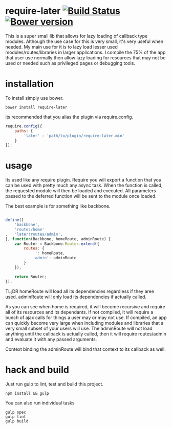 require-later [![Build Status](https://travis-ci.org/rstone770/require-later.png?branch=master)](https://travis-ci.org/rstone770/require-later) [![Bower version](https://badge.fury.io/bo/require-later.png)](http://badge.fury.io/bo/require-later)
=============

This is a super small lib that allows for lazy loading of callback type modules. Although the use case for this is very small, it's very useful when needed. My main use for it is to lazy load lesser used modules/routes/libraries in larger applications. I compile the 75% of the app that user use normally then allow lazy loading for resources that may not be used or needed such as privileged pages or debugging tools.

installation
============

To install simply use bower.

```
bower install require-later
```

its recommended that you alias the plugin via require.config.

```javascript
require.config({
	paths: {
		'later'	: 'path/to/plugin/require-later.min'
	}
});
```

usage
=====

Its used like any require plugin. Require you will export a function that you can be used with pretty much any async task. When the function is called, the requested module will then be loaded and executed. All parameters passed to the deferred function will be sent to the module once loaded.

The best example is for something like backbone.
```javascript

define([
	'backbone',
	'routes/home'
,	'later!routes/admin',
], function(Backbone, homeRoute, adminRoute) {
	var Router = Backbone.Router.extend({
		routes: {
			'': homeRoute,
			'admin': adminRoute
		}
	});

	return Router;
});

```

TL;DR homeRoute will load all its dependencies regardless if they aree used. adminRoute will only load its dependencies if actually called.

As you can see when home is required, it will become recursive and require all of its resources and its dependants. If not compiled, it will require a bunch of ajax calls for things a user may or may not use. If compiled, an app can quickly become very large when including modules and libraries that a very small subset of your users will use. The adminRoute will not load anything until the callback is actually called, then it will require routes/admin and evaluate it with any passed arguments.

Context binding the adminRoute will bind that context to its callback as well.

hack and build
==============

Just run gulp to lint, test and build this project.

```
npm install && gulp
```

You can also run individual tasks

```
gulp spec
gulp lint
gulp build
```
